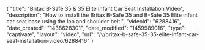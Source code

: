 {
    "title": "Britax B-Safe 35 & 35 Elite Infant Car Seat Installation Video",
    "description": "How to install the Britax B-Safe 35 and B-Safe 35 Elite infant car seat base using the lap and shoulder belt.",
    "videoid": "6288416",
    "date_created": "1438628301",
    "date_modified": "1459989016",
    "type": "captivate",
    "layout": "video",
    "url": "\/v\/britax-b-safe-35-35-elite-infant-car-seat-installation-video\/6288416"
}